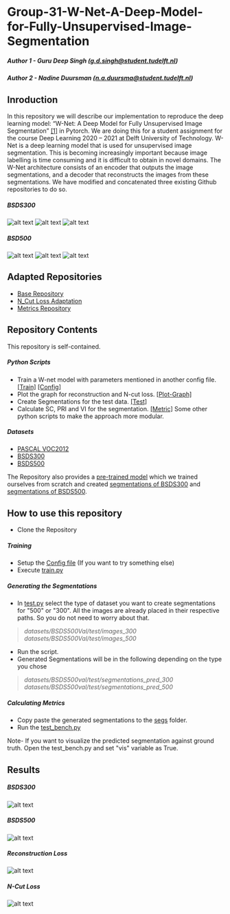 # Group-31-W-Net-A-Deep-Model-for-Fully-Unsupervised-Image-Segmentation
##### Author 1 - Guru Deep Singh (g.d.singh@student.tudelft.nl)   
##### Author 2 - Nadine Duursman (n.a.duursma@student.tudelft.nl)

## Inroduction
In this repository we will describe our implementation to reproduce the deep learning model: “W-Net: A Deep Model for Fully Unsupervised Image Segmentation” [[1]](https://arxiv.org/abs/1711.08506) in Pytorch. We are doing this for a student assignment for the course Deep Learning 2020 – 2021 at Delft University of Technology. 
W-Net is a deep learning model that is used for unsupervised image segmentation. This is becoming increasingly important because image labelling is time consuming and it is difficult to obtain in novel domains. The W-Net architecture consists of an encoder that outputs the image segmentations, and a decoder that reconstructs the images from these segmentations. We have modified and concatenated three existing Github repositories to do so.

##### BSDS300
![alt text](https://github.com/Guru-Deep-Singh/Group-31-W-Net-A-Deep-Model-for-Fully-Unsupervised-Image-Segmentation/blob/main/Preds/pred_300/Figure_6.png)
![alt text](https://github.com/Guru-Deep-Singh/Group-31-W-Net-A-Deep-Model-for-Fully-Unsupervised-Image-Segmentation/blob/main/Preds/pred_300/Figure_5.png)
![alt text](https://github.com/Guru-Deep-Singh/Group-31-W-Net-A-Deep-Model-for-Fully-Unsupervised-Image-Segmentation/blob/main/Preds/pred_300/Figure_4.png)

##### BSD500
![alt text](https://github.com/Guru-Deep-Singh/Group-31-W-Net-A-Deep-Model-for-Fully-Unsupervised-Image-Segmentation/blob/main/Preds/pred_500/Figure_15.png)
![alt text](https://github.com/Guru-Deep-Singh/Group-31-W-Net-A-Deep-Model-for-Fully-Unsupervised-Image-Segmentation/blob/main/Preds/pred_500/Figure_12.png)
![alt text](https://github.com/Guru-Deep-Singh/Group-31-W-Net-A-Deep-Model-for-Fully-Unsupervised-Image-Segmentation/blob/main/Preds/pred_500/Figure_14.png)


## Adapted Repositories
- [Base Repository](https://github.com/gr-b/W-Net-Pytorch)
- [N_Cut Loss Adaptation](https://github.com/fkodom/wnet-unsupervised-image-segmentation)
- [Metrics Repository](https://github.com/KuangHaofei/BSD500-Segmentation-Evaluator)

## Repository Contents
This repository is self-contained.
##### Python Scripts
- Train a W-net model with parameters mentioned in another config file. [[Train]](https://github.com/Guru-Deep-Singh/Group-31-W-Net-A-Deep-Model-for-Fully-Unsupervised-Image-Segmentation/blob/main/train.py) [[Config]](https://github.com/Guru-Deep-Singh/Group-31-W-Net-A-Deep-Model-for-Fully-Unsupervised-Image-Segmentation/blob/main/config.py)
- Plot the graph for reconstruction and N-cut loss. [[Plot-Graph]](https://github.com/Guru-Deep-Singh/Group-31-W-Net-A-Deep-Model-for-Fully-Unsupervised-Image-Segmentation/blob/main/plot_loss.py)
- Create Segmentations for the test data. [[Test]](https://github.com/Guru-Deep-Singh/Group-31-W-Net-A-Deep-Model-for-Fully-Unsupervised-Image-Segmentation/blob/main/test.py)
- Calculate SC, PRI and VI for the segmentation. [[Metric]](https://github.com/Guru-Deep-Singh/Group-31-W-Net-A-Deep-Model-for-Fully-Unsupervised-Image-Segmentation/blob/main/BSD500-Segmentation-Evaluator-master/python/test_bench.py)
Some other python scripts to make the approach more modular.

##### Datasets
- [PASCAL VOC2012](https://github.com/Guru-Deep-Singh/Group-31-W-Net-A-Deep-Model-for-Fully-Unsupervised-Image-Segmentation/tree/main/datasets/BSDS500val/train/images)
- [BSDS300](https://github.com/Guru-Deep-Singh/Group-31-W-Net-A-Deep-Model-for-Fully-Unsupervised-Image-Segmentation/tree/main/datasets/BSDS500val/test/images_300)
- [BSDS500](https://github.com/Guru-Deep-Singh/Group-31-W-Net-A-Deep-Model-for-Fully-Unsupervised-Image-Segmentation/tree/main/datasets/BSDS500val/test/images_500)

The Repository also provides a [pre-trained model](https://github.com/Guru-Deep-Singh/Group-31-W-Net-A-Deep-Model-for-Fully-Unsupervised-Image-Segmentation/tree/main/models) which we trained ourselves from scratch and created [segmentations of BSDS300](https://github.com/Guru-Deep-Singh/Group-31-W-Net-A-Deep-Model-for-Fully-Unsupervised-Image-Segmentation/tree/main/datasets/BSDS500val/test/segmentations_pred_300) and [segmentations of BSDS500](https://github.com/Guru-Deep-Singh/Group-31-W-Net-A-Deep-Model-for-Fully-Unsupervised-Image-Segmentation/tree/main/datasets/BSDS500val/test/segmentations_pred_500).

## How to use this repository
- Clone the Repository
##### Training
- Setup the [Config file](https://github.com/Guru-Deep-Singh/Group-31-W-Net-A-Deep-Model-for-Fully-Unsupervised-Image-Segmentation/blob/main/config.py) (If you want to try something else)
- Execute [train.py](https://github.com/Guru-Deep-Singh/Group-31-W-Net-A-Deep-Model-for-Fully-Unsupervised-Image-Segmentation/blob/main/train.py)

##### Generating the Segmentations
- In [test.py](https://github.com/Guru-Deep-Singh/Group-31-W-Net-A-Deep-Model-for-Fully-Unsupervised-Image-Segmentation/blob/main/test.py) select the type of dataset you want to create segmentations for "500" or "300". All the images are already placed in their respective paths. So you do not need to worry about that. 
>*datasets/BSDS500Val/test/images_300*
> *datasets/BSDS500Val/test/images_500*

- Run the script.
- Generated Segmentations will be in the following depending on the type you chose
>*datasets/BSDS500val/test/segmentations_pred_300*
>*datasets/BSDS500val/test/segmentations_pred_500*

##### Calculating Metrics
- Copy paste the generated segmentations to the [segs](https://github.com/Guru-Deep-Singh/Group-31-W-Net-A-Deep-Model-for-Fully-Unsupervised-Image-Segmentation/tree/main/BSD500-Segmentation-Evaluator-master/data/segs) folder. 
- Run the [test_bench.py](https://github.com/Guru-Deep-Singh/Group-31-W-Net-A-Deep-Model-for-Fully-Unsupervised-Image-Segmentation/blob/main/BSD500-Segmentation-Evaluator-master/python/test_bench.py)

Note- If you want to visualize the predicted segmentation against ground truth. Open the test_bench.py and set "vis" variable as True.

## Results
##### BSDS300
![alt text](https://github.com/Guru-Deep-Singh/Group-31-W-Net-A-Deep-Model-for-Fully-Unsupervised-Image-Segmentation/blob/main/Preds/bsd_300.JPG)
##### BSDS500
![alt text](https://github.com/Guru-Deep-Singh/Group-31-W-Net-A-Deep-Model-for-Fully-Unsupervised-Image-Segmentation/blob/main/Preds/bsd_300.JPG)
##### Reconstruction Loss
![alt text](https://github.com/Guru-Deep-Singh/Group-31-W-Net-A-Deep-Model-for-Fully-Unsupervised-Image-Segmentation/blob/main/reconstruction_loss.png)
##### N-Cut Loss
![alt text](https://github.com/Guru-Deep-Singh/Group-31-W-Net-A-Deep-Model-for-Fully-Unsupervised-Image-Segmentation/blob/main/n_cut.png)
